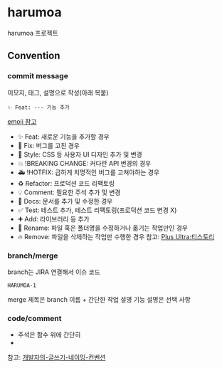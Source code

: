 # harumoa
harumoa 프로젝트

## Convention
### commit message
이모지, 태그, 설명으로 작성(아래 복붙)
```
✨ Feat: --- 기능 추가
```
[emoji 참고](https://gitmoji.dev/)

- ✨ Feat: 새로운 기능을 추가할 경우
- 🐛 Fix: 버그를 고친 경우
- 💄 Style: CSS 등 사용자 UI 디자인 추가 및 변경
- 💥 !BREAKING CHANGE: 커다란 API 변경의 경우
- 🚑️ !HOTFIX: 급하게 치명적인 버그를 고쳐야하는 경우
- ♻️ Refactor: 프로덕션 코드 리팩토링
- 💡 Comment: 필요한 주석 추가 및 변경
- 📝 Docs: 문서를 추가 및 수정한 경우
- ✅ Test: 테스트 추가, 테스트 리팩토링(프로덕션 코드 변경 X)
- ➕ Add: 라이브러리 등 추가
- 🚚 Rename: 파일 혹은 폴더명을 수정하거나 옮기는 작업만인 경우
- 🔥 Remove: 파일을 삭제하는 작업만 수행한 경우
참고: [Plus Ultra:티스토리](https://overcome-the-limits.tistory.com/6)

### branch/merge
branch는 JIRA 연결해서 이슈 코드
```
HARUMOA-1
```
merge 제목은 branch 이름 + 간단한 작업 설명
기능 설명은 선택 사항


### code/comment
- 주석은 함수 위에 간단히
- 
참고: [개발자의-글쓰기-네이밍-컨벤션](https://velog.io/@eunjios/%EA%B0%9C%EB%B0%9C%EC%9E%90%EC%9D%98-%EA%B8%80%EC%93%B0%EA%B8%B0-%EB%84%A4%EC%9D%B4%EB%B0%8D-%EC%BB%A8%EB%B2%A4%EC%85%98)